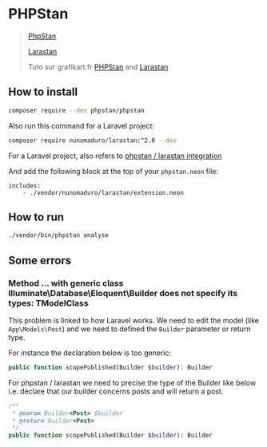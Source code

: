 # PHPStan

> [PhpStan](https://phpstan.org/user-guide/getting-started)
>
> [Larastan](https://github.com/nunomaduro/larastan)
>
> Tuto sur grafikart.fr [PHPStan](https://grafikart.fr/tutoriels/laravel-ide-helper-2040#t416) and [Larastan](https://grafikart.fr/tutoriels/laravel-ide-helper-2040#t599)

## How to install

```bash
composer require --dev phpstan/phpstan
```

Also run this command for a Laravel project:

```bash
composer require nunomaduro/larastan:^2.0 --dev
```

For a Laravel project, also refers to [phpstan / larastan integration](#phpstan_mixins)


And add the following block at the top of your `phpstan.neon` file:

```neon
includes:
    - ./vendor/nunomaduro/larastan/extension.neon
```

## How to run

```bash
./vendor/bin/phpstan analyse
```

## Some errors

### Method ... with generic class Illuminate\Database\Eloquent\Builder does not specify its types: TModelClass

This problem is linked to how Laravel works. We need to edit the model (like `App\Models\Post`) and we need to defined the `Builder` parameter or return type.

For instance the declaration below is too generic: 

```php
public function scopePublished(Builder $builder): Builder
```

For phpstan / larastan we need to precise the type of the Builder like below i.e. declare that our builder concerns posts and will return a post.

```php
/**
 * @oaram Builder<Post> $builder
 * @return Builder<Post>
 */ 
public function scopePublished(Builder $builder): Builder
```
